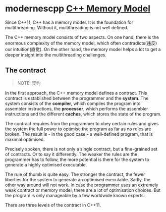 # modernescpp [C++ Memory Model](https://www.modernescpp.com/index.php/c-memory-model)

Since C++11, C++ has a memory model. It is the foundation for multithreading. Without it, multithreading is not well defined. 

 

The C++ memory model consists of two aspects. On one hand, there is the enormous complexity of the memory model, which often contradicts(违反) our intuition(直觉). On the other hand, the memory model helps a lot to get a deeper insight into the multithreading challenges.

## The contract

> NOTE: 契约

In the first approach, the C++ memory model defines a contract. This contract is established between the programmer and the **system**. The system consists of the **compiler**, which compiles the program into assembler instructions, the **processor**, which performs the assembler instructions and the different **caches**, which stores the state of the program. 

The contract requires from the programmer to obey certain rules and gives the system the full power to optimise the program as far as no rules are broken. The result is - in the good case - a well-defined program, that is maximal optimised. 

Precisely spoken, there is not only a single contract, but a fine-grained set of contracts. Or to say it differently. The weaker the rules are the programmer has to follow, the more potential is there for the system to generate a highly optimised executable.

The rule of thumb is quite easy. The stronger the contract, the fewer liberties for the system to generate an optimised executable. Sadly, the other way around will not work. In case the programmer uses an extremely weak contract or memory model, there are a lot of optimisation choices. But the program is only manageable by a few worldwide known experts. 

There are three levels of the contract in C++11.